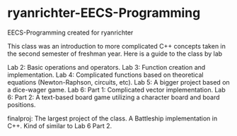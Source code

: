 # ryanrichter-EECS-Programming
EECS-Programming created for ryanrichter

This class was an introduction to more complicated C++ concepts taken in the second semester of freshman year. Here is a guide to the class by lab

Lab 2: Basic operations and operators.
Lab 3: Function creation and implementation.
Lab 4: Complicated functions based on theoretical equations (Newton-Raphson, circuits, etc).
Lab 5: A bigger project based on a dice-wager game.
Lab 6: Part 1: Complicated vector implementation.
Lab 6: Part 2: A text-based board game utilizing a character board and board positions.

finalproj: The largest project of the class. A Battleship implementation in C++. Kind of similar to Lab 6 Part 2.
